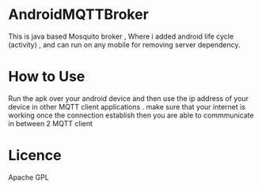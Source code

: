 # AndroidMQTTBroker
This is java based Mosquito broker , Where i added android life cycle (activity) , 
and can run on any mobile for removing server dependency.

# How to Use
Run the apk over your android device and then use the ip address of your device in other MQTT client applications . 
make sure that your internet is working 
once the connection establish then you are able to commmunicate in between 2 MQTT client 

# Licence 
Apache GPL 
